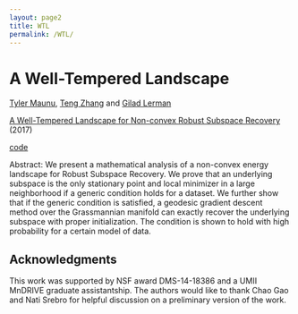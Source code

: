 ```yaml
---
layout: page2
title: WTL
permalink: /WTL/
---
```


# A Well-Tempered Landscape

[Tyler Maunu](https://twmaunu.github.io/), [Teng Zhang](http://sciences.ucf.edu/math/tengz/) and [Gilad Lerman](http://www-users.math.umn.edu/~lerman/)

[A Well-Tempered Landscape for Non-convex Robust Subspace Recovery](https://arxiv.org/abs/1706.03896) (2017)

[code]()

Abstract:
We present a mathematical analysis of a non-convex energy landscape for Robust Subspace Recovery. 
We prove that an underlying subspace is the only stationary point and local minimizer in a large neighborhood 
if a generic condition holds for a dataset. We further show that if the generic condition is satisfied, a geodesic 
gradient descent method over the Grassmannian manifold can exactly recover the underlying subspace with proper initialization. 
The condition is shown to hold with high probability for a certain model of data.

## Acknowledgments

This work was supported by NSF award DMS-14-18386 and a UMII MnDRIVE graduate
assistantship. The authors would like to thank Chao Gao and Nati Srebro for helpful
discussion on a preliminary version of the work.

